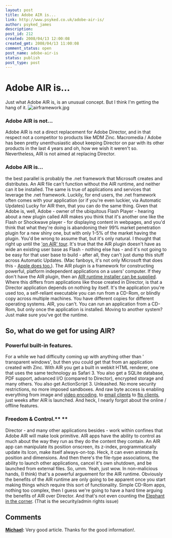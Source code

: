 ```yaml
---
layout: post
title: Adobe AIR is...
link: http://www.psyked.co.uk/adobe-air-is/
author: psyked_james
description: 
post_id: 212
created: 2008/04/13 12:00:08
created_gmt: 2008/04/13 11:00:08
comment_status: open
post_name: adobe-air-is
status: publish
post_type: post
---
```


# Adobe AIR is...

Just what Adobe AIR is, is an unusual concept. But I think I'm getting the hang of it. ![airframework.jpg](http://uploads.psyked.co.uk/2008/04/airframework.jpg)

### **Adobe AIR is not...**

Adobe AIR is not a direct replacement for Adobe Director, and in that respect not a competitor to products like MDM Zinc. Macromedia / Adobe has been pretty unenthusiastic about keeping Director on par with its other products in the last 4 years and oh, how we wish it weren't so. Nevertheless, AIR is not aimed at replacing Director. 

### **Adobe AIR is...**

the best parallel is probably the .net framework that Microsoft creates and distributes. An AIR file can't function without the AIR runtime, and neither can it be installed. The same is true of applications and services that leverage the .net framework. Luckily, for end users, the .net framework often comes with your application (or if you're even luckier, via Automatic Updates) Lucky for AIR then, that you can do the same thing.  Given that Adobe is, well, Adobe - owner of the ubiquitous Flash Player - hearing about a new plugin called AIR makes you think that it's another one like the Flash or Shockwave player - for displaying content in webpages, and you'd think that what they're doing is abandoning their 99% market penetration plugin for a new shiny one, but with only 1-5% of the market having the plugin. You'd be wrong to assume that, but it's only natural. I thought that right up until the ['on AIR' tour](/adobe/apollo/on-air-london-review.htm). It's true that the AIR plugin doesn't have as wide an existing user base as Flash - nothing else has - and it's not going to be easy for that user base to build - after all, they can't just dump this stuff across Automatic Updates. (Mac fanboys, it's not only Microsoft that does this - [Apple does too.](http://john.jubjubs.net/2008/03/21/apple-software-update/)). The AIR plugin is a framework for constructing powerful, platform independent applications on a users' computer. If they don't have the AIR plugin, then an [AIR runtime installer can be supplied](http://www.adobe.com/products/air/runtime_distribution1.html). Where this differs from applications like those created in Director, is that a Director application depends on nothing by itself. It's the application you're used too, a self-reliant executable you can run from a CD-Rom, or blindly copy across multiple machines. You have different copies for different operating systems. AIR, you can't. You can run an application from a CD-Rom, but only once the application is installed. Moving to another system? Just make sure you've got the runtime. 

## So, what do we get for using AIR?

### **Powerful built-in features.**

For a while we had difficulty coming up with anything other than ' transparent windows', but then you could get that from an application created with Zinc. With AIR you get a built in webkit HTML renderer, one that uses the same technology as Safari 3. You also get a SQLite database, PDF support, advanced I/O (compared to Director), encrypted storage and many others. You also get ActionScript 3. Unleashed. No more security restrictions, no more imposed sandboxes. And raw byte access is enabling everything from image and [video encoding](http://www.zeropointnine.com/blog/webcam-digital-video-recorder-for-air-updated), to [email clients](http://www.gotoandlearn.com/player.php?id=69) to [ftp clients](http://blog.vixiom.com/2007/06/29/merb-on-air-drag-and-drop-multiple-file-upload/), just weeks after AIR is launched. And heck, I nearly forgot about the online / offline features. 

### **Freedom & Control.**** **

Director - and many other applications besides - work within confines that Adobe AIR will make look primitive. AIR apps have the ability to control as much about the way they run as they do the content they contain. An AIR app can manipulate its position onscreen, its z-index, programmatically update its Icon, make itself always-on-top. Heck, it can even animate its position and dimensions. And then there's the file-type associations, the ability to launch other applications, cancel it's own shutdown, and be launched from external files. So, umm. Yeah, just wow. In non-malicious hands, (I think) that's a powerful arguement for the AIR runtime. Obviously the benefits of the AIR runtime are only going to be apparent once you start making things which require this sort of functionality. Simple CD-Rom apps, nothing too complex, then I guess we're going to have a hard time arguing the benefits of AIR over Director. And that's not even counting the [Elephant in the corner](http://en.wikipedia.org/wiki/Elephant_in_the_room). (That is the security/admin rights issue)

## Comments

**[Michael](#308 "2008-05-23 02:55:22"):** Very good article. Thanks for the good information!.


